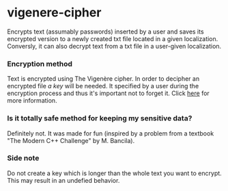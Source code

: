 # vigenere-cipher
Encrypts text (assumably passwords) inserted by a user and saves its encrypted version to a newly created txt file located in a given localization. 
Conversly, it can also decrypt text from a txt file in a user-given localization.
### Encryption method
Text is encrypted using The Vigenère cipher. In order to decipher an encrypted file *a key* will be needed. It specified by a user during the encryption process and thus it's important not to forget it. Click [here](https://en.wikipedia.org/wiki/Vigenère_cipher) for more information.
### Is it totally safe method for keeping my sensitive data?
Definitely not. It was made for fun (inspired by a problem from a textbook "The Modern C++ Challenge" by M. Bancila).
### Side note
Do not create a key which is longer than the whole text you want to encrypt. This may result in an undefied behavior.
